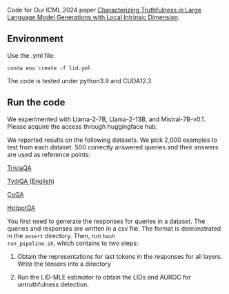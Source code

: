 Code for Our ICML 2024 paper [Characterizing Truthfulness in Large Language Model Generations with Local Intrinsic Dimension](https://arxiv.org/abs/2402.18048).

## Environment
Use the .yml file:

<code>conda env create -f lid.yml</code>

The code is tested under python3.9 and CUDA12.3

## Run the code
We experimented with Llama-2-7B, Llama-2-13B, and Mistral-7B-v0.1. Please acquire the access through huggingface hub.

We reported results on the following datasets. We pick 2,000 examples to test from each dataset. 500 correctly answered queries and their answers are used as reference points:

[TriviaQA](https://huggingface.co/datasets/mandarjoshi/trivia_qa)

[TydiQA (English)](https://huggingface.co/datasets/google-research-datasets/tydiqa)

[CoQA](https://stanfordnlp.github.io/coqa/)

[HotpotQA](https://huggingface.co/datasets/hotpotqa/hotpot_qa) 

You first need to generate the responses for queries in a dataset. The queries and responses are written in a csv file. The format is demonstrated in the <code>assert</code> directory.
Then, run <code>bash run_pipeline.sh</code>, which contains to two steps:

1. Obtain the representations for last tokens in the responses for all layers. Write the tensors into a directory

2. Run the LID-MLE estimator to obtain the LIDs and AUROC for untruthfulness detection.

